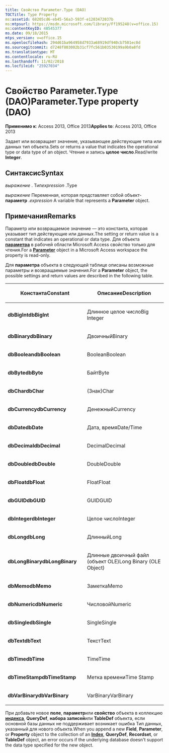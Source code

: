 ```yaml
---
title: Свойство Parameter.Type (DAO)
TOCTitle: Type Property
ms:assetid: 68205cd6-eb45-56a3-593f-e1203472037b
ms:mtpsurl: https://msdn.microsoft.com/library/Ff195248(v=office.15)
ms:contentKeyID: 48545377
ms.date: 09/18/2015
mtps_version: v=office.15
ms.openlocfilehash: 294d61ba964958d7933a68919df940cb7501ec0d
ms.sourcegitcommit: d7248f803002b31cf7fc561b03530199a9b0a8fd
ms.translationtype: MT
ms.contentlocale: ru-RU
ms.lasthandoff: 11/02/2018
ms.locfileid: "25927034"
---
```

# <a name="parametertype-property-dao"></a><span data-ttu-id="65499-102">Свойство Parameter.Type (DAO)</span><span class="sxs-lookup"><span data-stu-id="65499-102">Parameter.Type property (DAO)</span></span>


<span data-ttu-id="65499-103">**Применимо к**: Access 2013, Office 2013</span><span class="sxs-lookup"><span data-stu-id="65499-103">**Applies to**: Access 2013, Office 2013</span></span>

<span data-ttu-id="65499-104">Задает или возвращает значение, указывающее действующие типа или данных тип объекта.</span><span class="sxs-lookup"><span data-stu-id="65499-104">Sets or returns a value that indicates the operational type or data type of an object.</span></span> <span data-ttu-id="65499-105">Чтение и запись **целое число**.</span><span class="sxs-lookup"><span data-stu-id="65499-105">Read/write **Integer**.</span></span>

## <a name="syntax"></a><span data-ttu-id="65499-106">Синтаксис</span><span class="sxs-lookup"><span data-stu-id="65499-106">Syntax</span></span>

<span data-ttu-id="65499-107">*выражение* . Тип</span><span class="sxs-lookup"><span data-stu-id="65499-107">*expression* .Type</span></span>

<span data-ttu-id="65499-108">*выражение* Переменная, которая представляет собой объект- **параметр** .</span><span class="sxs-lookup"><span data-stu-id="65499-108">*expression* A variable that represents a **Parameter** object.</span></span>

## <a name="remarks"></a><span data-ttu-id="65499-109">Примечания</span><span class="sxs-lookup"><span data-stu-id="65499-109">Remarks</span></span>

<span data-ttu-id="65499-110">Параметр или возвращаемое значение — это константа, которая указывает тип действующие или данных.</span><span class="sxs-lookup"><span data-stu-id="65499-110">The setting or return value is a constant that indicates an operational or data type.</span></span> <span data-ttu-id="65499-111">Для объекта **[параметра](parameter-object-dao.md)** в рабочей области Microsoft Access свойство только для чтения.</span><span class="sxs-lookup"><span data-stu-id="65499-111">For a **[Parameter](parameter-object-dao.md)** object in a Microsoft Access workspace the property is read-only.</span></span>

<span data-ttu-id="65499-112">Для **параметра** объекта в следующей таблице описаны возможные параметры и возвращаемые значения.</span><span class="sxs-lookup"><span data-stu-id="65499-112">For a **Parameter** object, the possible settings and return values are described in the following table.</span></span>

<table>
<colgroup>
<col style="width: 50%" />
<col style="width: 50%" />
</colgroup>
<thead>
<tr class="header">
<th><p><span data-ttu-id="65499-113">Константа</span><span class="sxs-lookup"><span data-stu-id="65499-113">Constant</span></span></p></th>
<th><p><span data-ttu-id="65499-114">Описание</span><span class="sxs-lookup"><span data-stu-id="65499-114">Description</span></span></p></th>
</tr>
</thead>
<tbody>
<tr class="odd">
<td><p><span data-ttu-id="65499-115"><strong>dbBigInt</strong></span><span class="sxs-lookup"><span data-stu-id="65499-115"><strong>dbBigInt</strong></span></span></p></td>
<td><p><span data-ttu-id="65499-116">Длинное целое число</span><span class="sxs-lookup"><span data-stu-id="65499-116">Big Integer</span></span></p></td>
</tr>
<tr class="even">
<td><p><span data-ttu-id="65499-117"><strong>dbBinary</strong></span><span class="sxs-lookup"><span data-stu-id="65499-117"><strong>dbBinary</strong></span></span></p></td>
<td><p><span data-ttu-id="65499-118">Двоичный</span><span class="sxs-lookup"><span data-stu-id="65499-118">Binary</span></span></p></td>
</tr>
<tr class="odd">
<td><p><span data-ttu-id="65499-119"><strong>dbBoolean</strong></span><span class="sxs-lookup"><span data-stu-id="65499-119"><strong>dbBoolean</strong></span></span></p></td>
<td><p><span data-ttu-id="65499-120">Boolean</span><span class="sxs-lookup"><span data-stu-id="65499-120">Boolean</span></span></p></td>
</tr>
<tr class="even">
<td><p><span data-ttu-id="65499-121"><strong>dbByte</strong></span><span class="sxs-lookup"><span data-stu-id="65499-121"><strong>dbByte</strong></span></span></p></td>
<td><p><span data-ttu-id="65499-122">Байт</span><span class="sxs-lookup"><span data-stu-id="65499-122">Byte</span></span></p></td>
</tr>
<tr class="odd">
<td><p><span data-ttu-id="65499-123"><strong>dbChar</strong></span><span class="sxs-lookup"><span data-stu-id="65499-123"><strong>dbChar</strong></span></span></p></td>
<td><p><span data-ttu-id="65499-124">(Знак)</span><span class="sxs-lookup"><span data-stu-id="65499-124">Char</span></span></p></td>
</tr>
<tr class="even">
<td><p><span data-ttu-id="65499-125"><strong>dbCurrency</strong></span><span class="sxs-lookup"><span data-stu-id="65499-125"><strong>dbCurrency</strong></span></span></p></td>
<td><p><span data-ttu-id="65499-126">Денежный</span><span class="sxs-lookup"><span data-stu-id="65499-126">Currency</span></span></p></td>
</tr>
<tr class="odd">
<td><p><span data-ttu-id="65499-127"><strong>dbDate</strong></span><span class="sxs-lookup"><span data-stu-id="65499-127"><strong>dbDate</strong></span></span></p></td>
<td><p><span data-ttu-id="65499-128">Дата, время</span><span class="sxs-lookup"><span data-stu-id="65499-128">Date/Time</span></span></p></td>
</tr>
<tr class="even">
<td><p><span data-ttu-id="65499-129"><strong>dbDecimal</strong></span><span class="sxs-lookup"><span data-stu-id="65499-129"><strong>dbDecimal</strong></span></span></p></td>
<td><p><span data-ttu-id="65499-130">Decimal</span><span class="sxs-lookup"><span data-stu-id="65499-130">Decimal</span></span></p></td>
</tr>
<tr class="odd">
<td><p><span data-ttu-id="65499-131"><strong>dbDouble</strong></span><span class="sxs-lookup"><span data-stu-id="65499-131"><strong>dbDouble</strong></span></span></p></td>
<td><p><span data-ttu-id="65499-132">Double</span><span class="sxs-lookup"><span data-stu-id="65499-132">Double</span></span></p></td>
</tr>
<tr class="even">
<td><p><span data-ttu-id="65499-133"><strong>dbFloat</strong></span><span class="sxs-lookup"><span data-stu-id="65499-133"><strong>dbFloat</strong></span></span></p></td>
<td><p><span data-ttu-id="65499-134">Float</span><span class="sxs-lookup"><span data-stu-id="65499-134">Float</span></span></p></td>
</tr>
<tr class="odd">
<td><p><span data-ttu-id="65499-135"><strong>dbGUID</strong></span><span class="sxs-lookup"><span data-stu-id="65499-135"><strong>dbGUID</strong></span></span></p></td>
<td><p><span data-ttu-id="65499-136">GUID</span><span class="sxs-lookup"><span data-stu-id="65499-136">GUID</span></span></p></td>
</tr>
<tr class="even">
<td><p><span data-ttu-id="65499-137"><strong>dbInteger</strong></span><span class="sxs-lookup"><span data-stu-id="65499-137"><strong>dbInteger</strong></span></span></p></td>
<td><p><span data-ttu-id="65499-138">Целое число</span><span class="sxs-lookup"><span data-stu-id="65499-138">Integer</span></span></p></td>
</tr>
<tr class="odd">
<td><p><span data-ttu-id="65499-139"><strong>dbLong</strong></span><span class="sxs-lookup"><span data-stu-id="65499-139"><strong>dbLong</strong></span></span></p></td>
<td><p><span data-ttu-id="65499-140">Длинный</span><span class="sxs-lookup"><span data-stu-id="65499-140">Long</span></span></p></td>
</tr>
<tr class="even">
<td><p><span data-ttu-id="65499-141"><strong>dbLongBinary</strong></span><span class="sxs-lookup"><span data-stu-id="65499-141"><strong>dbLongBinary</strong></span></span></p></td>
<td><p><span data-ttu-id="65499-142">Длинные двоичный файл (объект OLE)</span><span class="sxs-lookup"><span data-stu-id="65499-142">Long Binary (OLE Object)</span></span></p></td>
</tr>
<tr class="odd">
<td><p><span data-ttu-id="65499-143"><strong>dbMemo</strong></span><span class="sxs-lookup"><span data-stu-id="65499-143"><strong>dbMemo</strong></span></span></p></td>
<td><p><span data-ttu-id="65499-144">Заметка</span><span class="sxs-lookup"><span data-stu-id="65499-144">Memo</span></span></p></td>
</tr>
<tr class="even">
<td><p><span data-ttu-id="65499-145"><strong>dbNumeric</strong></span><span class="sxs-lookup"><span data-stu-id="65499-145"><strong>dbNumeric</strong></span></span></p></td>
<td><p><span data-ttu-id="65499-146">Числовой</span><span class="sxs-lookup"><span data-stu-id="65499-146">Numeric</span></span></p></td>
</tr>
<tr class="odd">
<td><p><span data-ttu-id="65499-147"><strong>dbSingle</strong></span><span class="sxs-lookup"><span data-stu-id="65499-147"><strong>dbSingle</strong></span></span></p></td>
<td><p><span data-ttu-id="65499-148">Single</span><span class="sxs-lookup"><span data-stu-id="65499-148">Single</span></span></p></td>
</tr>
<tr class="even">
<td><p><span data-ttu-id="65499-149"><strong>dbText</strong></span><span class="sxs-lookup"><span data-stu-id="65499-149"><strong>dbText</strong></span></span></p></td>
<td><p><span data-ttu-id="65499-150">Текст</span><span class="sxs-lookup"><span data-stu-id="65499-150">Text</span></span></p></td>
</tr>
<tr class="odd">
<td><p><span data-ttu-id="65499-151"><strong>dbTime</strong></span><span class="sxs-lookup"><span data-stu-id="65499-151"><strong>dbTime</strong></span></span></p></td>
<td><p><span data-ttu-id="65499-152">Time</span><span class="sxs-lookup"><span data-stu-id="65499-152">Time</span></span></p></td>
</tr>
<tr class="even">
<td><p><span data-ttu-id="65499-153"><strong>dbTimeStamp</strong></span><span class="sxs-lookup"><span data-stu-id="65499-153"><strong>dbTimeStamp</strong></span></span></p></td>
<td><p><span data-ttu-id="65499-154">Метка времени</span><span class="sxs-lookup"><span data-stu-id="65499-154">Time Stamp</span></span></p></td>
</tr>
<tr class="odd">
<td><p><span data-ttu-id="65499-155"><strong>dbVarBinary</strong></span><span class="sxs-lookup"><span data-stu-id="65499-155"><strong>dbVarBinary</strong></span></span></p></td>
<td><p><span data-ttu-id="65499-156">VarBinary</span><span class="sxs-lookup"><span data-stu-id="65499-156">VarBinary</span></span></p></td>
</tr>
</tbody>
</table>


<span data-ttu-id="65499-157">При добавьте новое **поле**, **параметр**или **свойство** объекта в коллекцию **[индекса](index-object-dao.md)**, **QueryDef**, **набора записей**или **TableDef** объекта, если основной базы данных не поддерживает возникает ошибка Тип данных, указанный для нового объекта.</span><span class="sxs-lookup"><span data-stu-id="65499-157">When you append a new **Field**, **Parameter**, or **Property** object to the collection of an **[Index](index-object-dao.md)**, **QueryDef**, **Recordset**, or **TableDef** object, an error occurs if the underlying database doesn't support the data type specified for the new object.</span></span>


